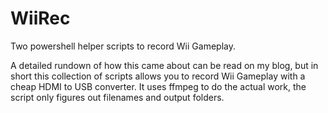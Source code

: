 # WiiRec

Two powershell helper scripts to record Wii Gameplay.

A detailed rundown of how this came about can be read on my blog, but in short this collection of scripts allows you to record Wii Gameplay with a cheap HDMI to USB converter.
It uses ffmpeg to do the actual work, the script only figures out filenames and output folders.

